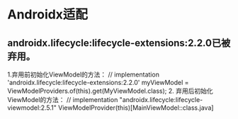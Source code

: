 # Androidx适配

## androidx.lifecycle:lifecycle-extensions:2.2.0已被弃用。
1.弃用前初始化ViewModel的方法：
  // implementation 'androidx.lifecycle:lifecycle-extensions:2.2.0'
  myViewModel = ViewModelProviders.of(this).get(MyViewModel.class);
2. 弃用后初始化ViewModel的方法：
  // implementation "androidx.lifecycle:lifecycle-viewmodel:2.5.1"
  ViewModelProvider(this)[MainViewModel::class.java]
